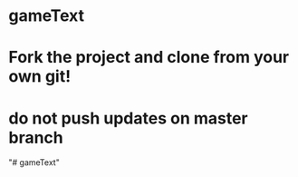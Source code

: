 # gameText
# Fork the project and clone from your own git! 
# do not push updates on master branch
"# gameText" 
